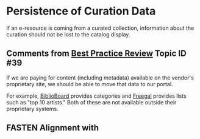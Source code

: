 # Persistence of Curation Data
If an e-resource is coming from a curated collection, information about the curation should not be lost to the catalog display.

##  Comments from [Best Practice Review][BEST_PRACTICES] Topic ID #39

If we are paying for content (including metadata) available on the vendor's
proprietary site, we should be able to move that data to our portal. 

For example, [BiblioBoard](https://biblioboard.com/) provides categories 
and [Freegal](https://www.freegalmusic.com/) provides lists such as 
"top 10 artists." Both of these are not available outside their 
proprietary systems.

## FASTEN Alignment with


[BEST_PRACTICES]: https://docs.google.com/spreadsheets/d/1iQrdLVUSCW-0FWlrKNGjZJkB8nPO5Z94pg1Ie8GIKhg/
[RS]: http://www.openarchives.org/rs/toc
